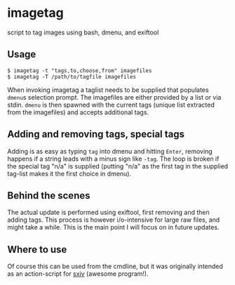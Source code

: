# imagetag
script to tag images using bash, dmenu, and exiftool

## Usage

    $ imagetag -t "tags,to,choose,from" imagefiles
    $ imagetag -T /path/to/tagfile imagefiles

When invoking imagetag a taglist needs to be supplied that populates `dmenu`s selection prompt.
The imagefiles are either provided by a list or via stdin.
`dmenu` is then spawned with the current tags (unique list extracted from the imagefiles) and accepts additional tags.

## Adding and removing tags, special tags
Adding is as easy as typing `tag` into dmenu and hitting `Enter`, removing happens if a string leads with a minus sign like `-tag`.
The loop is broken if the special tag "n/a" is supplied (putting "n/a" as the first tag in the supplied tag-list makes it the first choice in dmenu).

## Behind the scenes
The actual update is performed using exiftool, first removing and then adding tags. This process is however i/o-intensive for large raw files, and might take a while. This is the main point I will focus on in future updates.

## Where to use
Of course this can be used from the cmdline, but it was originally intended as an action-script for [sxiv](https://github.com/muennich/sxiv) (awesome program!).